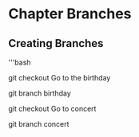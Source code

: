 # Chapter Branches
## Creating Branches
'''bash

git checkout Go to the birthday

git branch birthday

git checkout Go to concert

git branch concert


